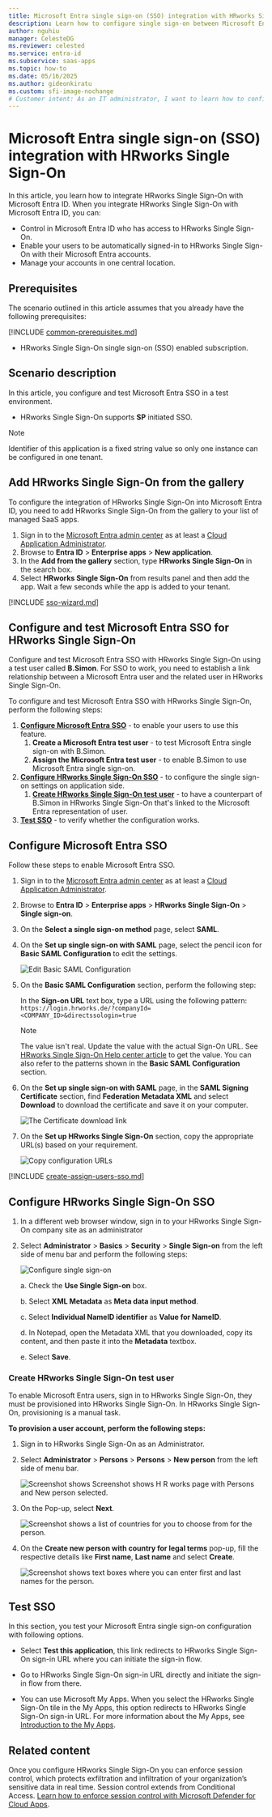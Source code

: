 ```yaml
---
title: Microsoft Entra single sign-on (SSO) integration with HRworks Single Sign-On
description: Learn how to configure single sign-on between Microsoft Entra ID and HRworks Single Sign-On.
author: nguhiu
manager: CelesteDG
ms.reviewer: celested
ms.service: entra-id
ms.subservice: saas-apps
ms.topic: how-to
ms.date: 05/16/2025
ms.author: gideonkiratu
ms.custom: sfi-image-nochange
# Customer intent: As an IT administrator, I want to learn how to configure single sign-on between Microsoft Entra ID and HRworks Single Sign-On so that I can control who has access to HRworks Single Sign-On, enable automatic sign-in with Microsoft Entra accounts, and manage my accounts in one central location.
---
```


# Microsoft Entra single sign-on (SSO) integration with HRworks Single Sign-On

In this article,  you learn how to integrate HRworks Single Sign-On with Microsoft Entra ID. When you integrate HRworks Single Sign-On with Microsoft Entra ID, you can:

* Control in Microsoft Entra ID who has access to HRworks Single Sign-On.
* Enable your users to be automatically signed-in to HRworks Single Sign-On with their Microsoft Entra accounts.
* Manage your accounts in one central location.

## Prerequisites

The scenario outlined in this article assumes that you already have the following prerequisites:

[!INCLUDE [common-prerequisites.md](~/identity/saas-apps/includes/common-prerequisites.md)]
* HRworks Single Sign-On single sign-on (SSO) enabled subscription.

## Scenario description

In this article,  you configure and test Microsoft Entra SSO in a test environment.

* HRworks Single Sign-On supports **SP** initiated SSO.

> [!NOTE]
> Identifier of this application is a fixed string value so only one instance can be configured in one tenant.

## Add HRworks Single Sign-On from the gallery

To configure the integration of HRworks Single Sign-On into Microsoft Entra ID, you need to add HRworks Single Sign-On from the gallery to your list of managed SaaS apps.

1. Sign in to the [Microsoft Entra admin center](https://entra.microsoft.com) as at least a [Cloud Application Administrator](~/identity/role-based-access-control/permissions-reference.md#cloud-application-administrator).
1. Browse to **Entra ID** > **Enterprise apps** > **New application**.
1. In the **Add from the gallery** section, type **HRworks Single Sign-On** in the search box.
1. Select **HRworks Single Sign-On** from results panel and then add the app. Wait a few seconds while the app is added to your tenant.

 [!INCLUDE [sso-wizard.md](~/identity/saas-apps/includes/sso-wizard.md)]

<a name='configure-and-test-azure-ad-sso-for-hrworks-single-sign-on'></a>

## Configure and test Microsoft Entra SSO for HRworks Single Sign-On

Configure and test Microsoft Entra SSO with HRworks Single Sign-On using a test user called **B.Simon**. For SSO to work, you need to establish a link relationship between a Microsoft Entra user and the related user in HRworks Single Sign-On.

To configure and test Microsoft Entra SSO with HRworks Single Sign-On, perform the following steps:

1. **[Configure Microsoft Entra SSO](#configure-azure-ad-sso)** - to enable your users to use this feature.
    1. **Create a Microsoft Entra test user** - to test Microsoft Entra single sign-on with B.Simon.
    1. **Assign the Microsoft Entra test user** - to enable B.Simon to use Microsoft Entra single sign-on.
1. **[Configure HRworks Single Sign-On SSO](#configure-hrworks-single-sign-on-sso)** - to configure the single sign-on settings on application side.
    1. **[Create HRworks Single Sign-On test user](#create-hrworks-single-sign-on-test-user)** - to have a counterpart of B.Simon in HRworks Single Sign-On that's linked to the Microsoft Entra representation of user.
1. **[Test SSO](#test-sso)** - to verify whether the configuration works.

<a name='configure-azure-ad-sso'></a>

## Configure Microsoft Entra SSO

Follow these steps to enable Microsoft Entra SSO.

1. Sign in to the [Microsoft Entra admin center](https://entra.microsoft.com) as at least a [Cloud Application Administrator](~/identity/role-based-access-control/permissions-reference.md#cloud-application-administrator).
1. Browse to **Entra ID** > **Enterprise apps** > **HRworks Single Sign-On** > **Single sign-on**.
1. On the **Select a single sign-on method** page, select **SAML**.
1. On the **Set up single sign-on with SAML** page, select the pencil icon for **Basic SAML Configuration** to edit the settings.

   ![Edit Basic SAML Configuration](common/edit-urls.png)

1. On the **Basic SAML Configuration** section, perform the following step:

    In the **Sign-on URL** text box, type a URL using the following pattern:
    `https://login.hrworks.de/?companyId=<COMPANY_ID>&directssologin=true`

	> [!NOTE]
	> The value isn't real. Update the value with the actual Sign-On URL. See [HRworks Single Sign-On Help center article](https://help.hrworks.de/en/single-sign-on) to get the value. You can also refer to the patterns shown in the **Basic SAML Configuration** section.

1. On the **Set up single sign-on with SAML** page, in the **SAML Signing Certificate** section,  find **Federation Metadata XML** and select **Download** to download the certificate and save it on your computer.

	![The Certificate download link](common/metadataxml.png)

1. On the **Set up HRworks Single Sign-On** section, copy the appropriate URL(s) based on your requirement.

	![Copy configuration URLs](common/copy-configuration-urls.png)

<a name='create-an-azure-ad-test-user'></a>

[!INCLUDE [create-assign-users-sso.md](~/identity/saas-apps/includes/create-assign-users-sso.md)]

## Configure HRworks Single Sign-On SSO




1. In a different web browser window, sign in to your HRworks Single Sign-On company site as an administrator

1. Select **Administrator** > **Basics** > **Security** > **Single Sign-on** from the left side of menu bar and perform the following steps:

    ![Configure single sign-on](./media/hrworks-single-sign-on-tutorial/configure.png)

	a. Check the **Use Single Sign-on** box.

	b. Select **XML Metadata** as **Meta data input method**.

	c. Select **Individual NameID identifier** as **Value for NameID**.

	d. In Notepad, open the Metadata XML that you downloaded, copy its content, and then paste it into the **Metadata** textbox.

	e. Select **Save**.

### Create HRworks Single Sign-On test user

To enable Microsoft Entra users, sign in to HRworks Single Sign-On, they must be provisioned into HRworks Single Sign-On. In HRworks Single Sign-On, provisioning is a manual task.

**To provision a user account, perform the following steps:**

1. Sign in to HRworks Single Sign-On as an Administrator.

1. Select **Administrator** > **Persons** > **Persons** > **New person** from the left side of menu bar.

	 ![Screenshot shows Screenshot shows H R works page with Persons and New person selected.](./media/hrworks-single-sign-on-tutorial/persons.png)

1. On the Pop-up, select **Next**.

	![Screenshot shows a list of countries for you to choose from for the person.](./media/hrworks-single-sign-on-tutorial/new-person.png)

1. On the **Create new person with country for legal terms** pop-up, fill the respective details like **First name**, **Last name** and select **Create**.

	![Screenshot shows text boxes where you can enter first and last names for the person.](./media/hrworks-single-sign-on-tutorial/create-person.png)

## Test SSO

In this section, you test your Microsoft Entra single sign-on configuration with following options. 

* Select **Test this application**, this link redirects to HRworks Single Sign-On sign-in URL where you can initiate the sign-in flow. 

* Go to HRworks Single Sign-On sign-in URL directly and initiate the sign-in flow from there.

* You can use Microsoft My Apps. When you select the HRworks Single Sign-On tile in the My Apps, this option redirects to HRworks Single Sign-On sign-in URL. For more information about the My Apps, see [Introduction to the My Apps](https://support.microsoft.com/account-billing/sign-in-and-start-apps-from-the-my-apps-portal-2f3b1bae-0e5a-4a86-a33e-876fbd2a4510).

## Related content

Once you configure HRworks Single Sign-On you can enforce session control, which protects exfiltration and infiltration of your organization’s sensitive data in real time. Session control extends from Conditional Access. [Learn how to enforce session control with Microsoft Defender for Cloud Apps](/cloud-app-security/proxy-deployment-aad).
